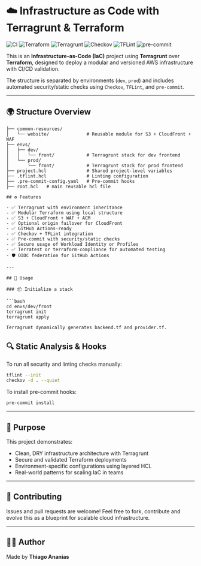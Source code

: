 # ☁️ Infrastructure as Code with Terragrunt & Terraform

![CI](https://github.com/thiagoanegreiros/terragrunt-sample/actions/workflows/ci.yml/badge.svg)
![Terraform](https://img.shields.io/badge/Terraform-1.6+-blueviolet)
![Terragrunt](https://img.shields.io/badge/Terragrunt-0.56+-blue)
![Checkov](https://img.shields.io/badge/Checkov-passed-brightgreen)
![TFLint](https://img.shields.io/badge/TFLint-configured-informational)
![pre-commit](https://img.shields.io/badge/pre--commit-enabled-brightgreen.svg)

This is an **Infrastructure-as-Code (IaC)** project using **Terragrunt** over **Terraform**, designed to deploy a modular and versioned AWS infrastructure with CI/CD validation.

The structure is separated by environments (`dev`, `prod`) and includes automated security/static checks using `Checkov`, `TFLint`, and `pre-commit`.

---

## 🌍 Structure Overview

```shell
├── common-resources/
│   └── website/              # Reusable module for S3 + CloudFront + WAF
├── envs/
│   ├── dev/
│   │   └── front/            # Terragrunt stack for dev frontend
│   └── prod/
│       └── front/            # Terragrunt stack for prod frontend
├── project.hcl               # Shared project-level variables
├── .tflint.hcl               # Linting configuration
├── .pre-commit-config.yaml   # Pre-commit hooks
├── root.hcl   # main reusable hcl file

## ⚙️ Features

- ✅ Terragrunt with environment inheritance  
- ✅ Modular Terraform using local structure  
- ✅ S3 + CloudFront + WAF + ACM  
- ✅ Optional origin failover for CloudFront  
- ✅ GitHub Actions-ready  
- ✅ Checkov + TFLint integration  
- ✅ Pre-commit with security/static checks  
- ✅ Secure usage of Workload Identity or Profiles  
- ✅ Terratest or terraform-compliance for automated testing  
- 🛡️ OIDC federation for GitHub Actions  

---

## 🚀 Usage

### 📦 Initialize a stack

```bash
cd envs/dev/front
terragrunt init
terragrunt apply

Terragrunt dynamically generates backend.tf and provider.tf.
```

## 🔍 Static Analysis & Hooks

To run all security and linting checks manually:

```bash
tflint --init
checkov -d . --quiet
```

To install pre-commit hooks:

```bash
pre-commit install
```

---

## 🧠 Purpose

This project demonstrates:

- Clean, DRY infrastructure architecture with Terragrunt  
- Secure and validated Terraform deployments  
- Environment-specific configurations using layered HCL  
- Real-world patterns for scaling IaC in teams  

---

## 🤝 Contributing

Issues and pull requests are welcome! Feel free to fork, contribute and evolve this as a blueprint for scalable cloud infrastructure.

---

## 👨‍💻 Author

Made by **Thiago Ananias**
